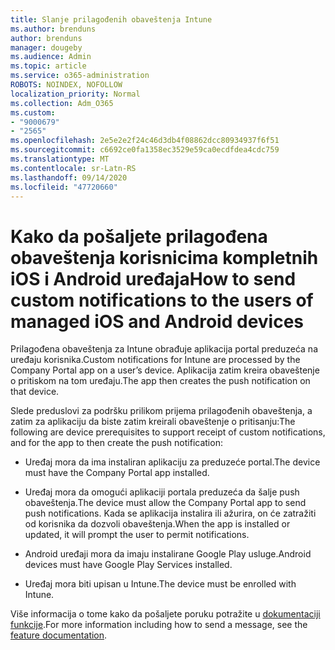 ```yaml
---
title: Slanje prilagođenih obaveštenja Intune
ms.author: brenduns
author: brenduns
manager: dougeby
ms.audience: Admin
ms.topic: article
ms.service: o365-administration
ROBOTS: NOINDEX, NOFOLLOW
localization_priority: Normal
ms.collection: Adm_O365
ms.custom:
- "9000679"
- "2565"
ms.openlocfilehash: 2e5e2e2f24c46d3db4f08862dcc80934937f6f51
ms.sourcegitcommit: c6692ce0fa1358ec3529e59ca0ecdfdea4cdc759
ms.translationtype: MT
ms.contentlocale: sr-Latn-RS
ms.lasthandoff: 09/14/2020
ms.locfileid: "47720660"
---
```

# <a name="how-to-send-custom-notifications-to-the-users-of-managed-ios-and-android-devices"></a><span data-ttu-id="1a7d1-102">Kako da pošaljete prilagođena obaveštenja korisnicima kompletnih iOS i Android uređaja</span><span class="sxs-lookup"><span data-stu-id="1a7d1-102">How to send custom notifications to the users of managed iOS and Android devices</span></span>

<span data-ttu-id="1a7d1-103">Prilagođena obaveštenja za Intune obrađuje aplikacija portal preduzeća na uređaju korisnika.</span><span class="sxs-lookup"><span data-stu-id="1a7d1-103">Custom notifications for Intune are processed by the Company Portal app on a user’s device.</span></span> <span data-ttu-id="1a7d1-104">Aplikacija zatim kreira obaveštenje o pritiskom na tom uređaju.</span><span class="sxs-lookup"><span data-stu-id="1a7d1-104">The app then creates the push notification on that device.</span></span>

<span data-ttu-id="1a7d1-105">Slede preduslovi za podršku prilikom prijema prilagođenih obaveštenja, a zatim za aplikaciju da biste zatim kreirali obaveštenje o pritisanju:</span><span class="sxs-lookup"><span data-stu-id="1a7d1-105">The following are device prerequisites to support receipt of custom notifications, and for the app to then create the push notification:</span></span>

- <span data-ttu-id="1a7d1-106">Uređaj mora da ima instaliran aplikaciju za preduzeće portal.</span><span class="sxs-lookup"><span data-stu-id="1a7d1-106">The device must have the Company Portal app installed.</span></span>  

- <span data-ttu-id="1a7d1-107">Uređaj mora da omogući aplikaciji portala preduzeća da šalje push obaveštenja.</span><span class="sxs-lookup"><span data-stu-id="1a7d1-107">The device must allow the Company Portal app to send push notifications.</span></span> <span data-ttu-id="1a7d1-108">Kada se aplikacija instalira ili ažurira, on će zatražiti od korisnika da dozvoli obaveštenja.</span><span class="sxs-lookup"><span data-stu-id="1a7d1-108">When the app is installed or updated, it will prompt the user to permit notifications.</span></span>

- <span data-ttu-id="1a7d1-109">Android uređaji mora da imaju instalirane Google Play usluge.</span><span class="sxs-lookup"><span data-stu-id="1a7d1-109">Android devices must have Google Play Services installed.</span></span>

- <span data-ttu-id="1a7d1-110">Uređaj mora biti upisan u Intune.</span><span class="sxs-lookup"><span data-stu-id="1a7d1-110">The device must be enrolled with Intune.</span></span>

<span data-ttu-id="1a7d1-111">Više informacija o tome kako da pošaljete poruku potražite u [dokumentaciji funkcije](https://docs.microsoft.com/intune/custom-notifications).</span><span class="sxs-lookup"><span data-stu-id="1a7d1-111">For more information including how to send a message, see the [feature documentation](https://docs.microsoft.com/intune/custom-notifications).</span></span>
